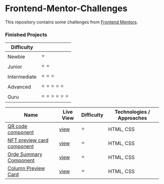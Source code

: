 # Frontend-Mentor-Challenges

This repository contains some challenges from [Frontend Mentors](https://www.frontendmentor.io/challenges). 

### Finished Projects

|Difficulty | |
|---|---|
| Newbie | :star: |
| Junior | :star: :star: |
| Intermediate | :star: :star: :star:  |
| Advanced | :star: :star: :star: :star: :star: |
| Guru | :star: :star: :star: :star: :star: :star: |

| Name                                                                                                                                                                                            |Live View|Difficulty| Technologies / Approaches |
|-------------------------------------------------------------------------------------------------------------------------------------------------------------------------------------------------|---|---|---------------------------|
| [QR code component](https://github.com/sametaluclu/FrontendMentor-Chalange/tree/master/src/QR%20code%20component)                                                                                    | [view](https://sametaluclu.github.io/Frontend-Mentor-Chalange-master/src/QR%20code%20component/) | :star:   | HTML, CSS                 |
| [NFT preview card component](https://github.com/sametaluclu/Frontend-Mentor-Chalange-master/tree/master/src/nft%20prewiev)                                                                | [view](https://sametaluclu.github.io/Frontend-Mentor-Chalange-master/src/nft%20prewiev/) | :star:   | HTML, CSS                 |
| [Orde Summary Component](https://github.com/sametaluclu/Frontend-Mentor-Chalange-master/tree/master/src/order-summary-component-main)                                                                | [view](https://sametaluclu.github.io/Frontend-Mentor-Chalange-master/src/order-summary-component-main) | :star:   | HTML, CSS                 |
| [Column Preview Card](https://github.com/sametaluclu/Frontend-Mentor-Chalange-master/tree/master/src/column-preview-card)                                                                | [view](https://sametaluclu.github.io/Frontend-Mentor-Chalange-master/src/column-preview-card) | :star:   | HTML, CSS                 |